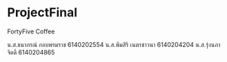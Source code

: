 # ProjectFinal
FortyFive Coffee

น.ส.ธนาภรณ์ กอบพรมราช 6140202554
น.ส.พิมสิริ เนตรชาวนา 6140204204
น.ส.รุ่งนภา จิตดี 6140204865
